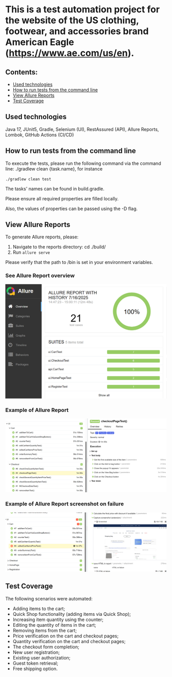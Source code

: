 # This is a test automation project for the website of the US clothing, footwear, and accessories brand American Eagle (https://www.ae.com/us/en).
##  Contents:


- [Used technologies](https://github.com/StepanidaKirillina1/American_eagle?tab=readme-ov-file#used-technologies)
- [How to run tests from the command line](https://github.com/StepanidaKirillina1/American_eagle?tab=readme-ov-file#how-to-run-tests-from-the-command-line)
- [View Allure Reports](https://github.com/StepanidaKirillina1/American_eagle?tab=readme-ov-file#view-allure-reports)
- [Test Coverage](https://github.com/StepanidaKirillina1/American_eagle?tab=readme-ov-file#test-coverage)


## Used technologies

Java 17, JUnit5, Gradle, Selenium (UI), RestAssured (API), Allure Reports, Lombok, GitHub Actions (CI/CD)


## How to run tests from the command line

To execute the tests, please run the following command via the command line:
./gradlew clean {task.name}, for instance

`./gradlew clean test`

The tasks' names can be found in build.gradle.

Please ensure all required properties are filled locally.

Also, the values of properties can be passed using the -D flag.


## View Allure Reports

To generate Allure reports, please:
1.	Navigate to the reports directory: cd ./build/
2.	Run `allure serve`

Please verify that the path to /bin is set in your environment variables.

### See Allure Report overview

<img src="images/allure-results.png" alt="AllureReportOverview" />

### Example of Allure Report

<img src="images/allure-report-example.png" alt="AllureReportExample" />

### Example of Allure Report screenshot on failure

<img src="images/screenshot-on-failure.png" alt="FailureScreenshot" />


## Test Coverage

The following scenarios were automated:
-	Adding items to the cart;
-	Quick Shop functionality (adding items via Quick Shop);
-	Increasing item quantity using the counter;
-	Editing the quantity of items in the cart;
-	Removing items from the cart;
-	Price verification on the cart and checkout pages;
-	Quantity verification on the cart and checkout pages;
-	The checkout form completion;
-	New user registration;
-	Existing user authorization;
-	Guest token retrieval;
-	Free shipping option.


